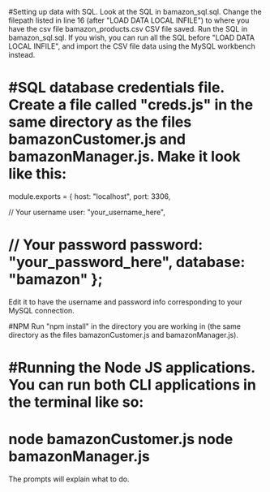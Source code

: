 #Setting up data with SQL.
Look at the SQL in bamazon_sql.sql.
Change the filepath listed in line 16 (after "LOAD DATA LOCAL INFILE") to where you have the csv file bamazon_products.csv
CSV file saved.
Run the SQL in bamazon_sql.sql.
If you wish, you can run all the SQL before "LOAD DATA LOCAL INFILE", and import the CSV file data using the MySQL workbench instead.

#SQL database credentials file.
Create a file called "creds.js" in the same directory as the files bamazonCustomer.js and bamazonManager.js.
Make it look like this:
=========================
module.exports = {
  host: "localhost",
  port: 3306,

  // Your username
  user: "your_username_here",

  // Your password
  password: "your_password_here",
  database: "bamazon"
};
=========================
Edit it to have the username and password info corresponding to your MySQL connection.

#NPM
Run "npm install" in the directory you are working in (the same directory as the files bamazonCustomer.js and bamazonManager.js).

#Running the Node JS applications.
You can run both CLI applications in the terminal like so:
=========================
node bamazonCustomer.js
node bamazonManager.js
=========================
The prompts will explain what to do.
